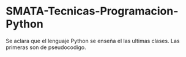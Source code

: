 # SMATA-Tecnicas-Programacion-Python
Se aclara que el lenguaje Python se enseña el las ultimas clases. Las primeras son de pseudocodigo.

